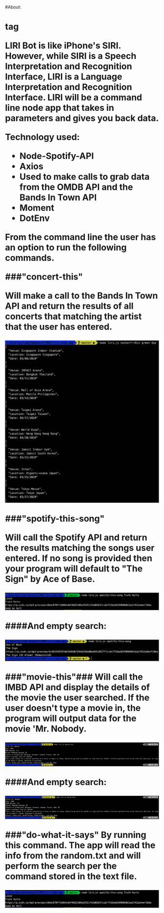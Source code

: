 #About: <h1> tag

LIRI Bot is like iPhone's SIRI. However, while SIRI is a Speech Interpretation and Recognition Interface, LIRI is a Language Interpretation and Recognition Interface. LIRI will be a command line node app that takes in parameters and gives you back data.

**Technology used:**

* Node-Spotify-API
* Axios
* Used to make calls to grab data from the OMDB API and the Bands In Town API 
* Moment
* DotEnv


From the command line the user has an option to run the following commands. 


###"concert-this"

Will make a call to the Bands In Town API and return the results of all concerts that matching the artist that the user has entered.

![consert-this-function](assets/Concert-this.png)

###"spotify-this-song"

Will call the Spotify API and return the results matching the songs user entered. If no song is provided then your program will default to "The Sign" by Ace of Base.

![spotify-this-song](assets/spotify-this-song.png)

####And empty search:

![spotify-empty-search](assets/spotify-this-song-empty.png)

###"movie-this"###
Will call the IMBD API and display the details of the movie the user searched. If the user doesn't type a movie in, the program will output data for the movie 'Mr. Nobody.

![spotify-this-song](assets/movie-this.png)

####And empty search:

![spotify-this-song](assets/movie-this-empty.png)

###"do-what-it-says"
By running this command. The app will read the info from the random.txt and will perform the search per the command stored in the text file. 
    
![spotify-this-song](assets/spotify-this-song.png)
